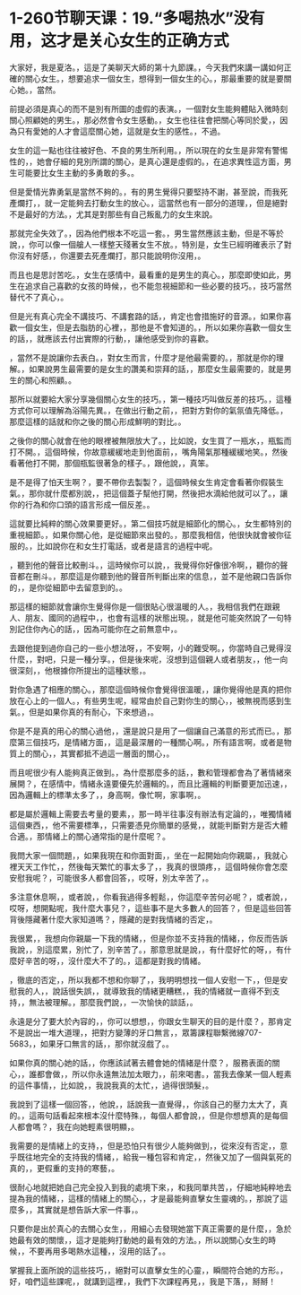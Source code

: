 # 1-260节聊天课：19.“多喝热水”没有用，这才是关心女生的正确方式

大家好，我是夏洛。，這是了美聊天大師的第十九節課。，今天我們來講一講如何正確的關心女生。，想要追求一個女生，想得到一個女生的心。，那最重要的就是要關心她。，當然。

前提必須是真心的而不是別有所圖的虛假的表演。，一個對女生能夠體貼入微時刻關心照顧她的男生。，那必然會令女生感動。，女生也往往會把關心等同於愛，，因為只有愛她的人才會這麼關心她，這就是女生的感性。，不過。

女生的這一點也往往被好色、不良的男生所利用。，所以現在的女生是非常有警惕性的，，她會仔細的見別所謂的關心，是真心還是虛假的。，在追求異性這方面，男生可能要比女生主動的多勇敢的多。。

但是愛情光靠勇氣是當然不夠的。，有的男生覺得只要堅持不謝，甚至說，而我死產爛打，，就一定能夠去打動女生的放心。，這當然也有一部分的道理，，但是絕對不是最好的方法。，尤其是對那些有自己叛亂力的女生來說。

那就完全失效了。，因為他們根本不吃這一套。，男生當然應該主動，但是不等於說，，你可以像一個艙人一樣整天殘著女生不放。，特別是，女生已經明確表示了對你沒有好感，，你還要去死產爛打，那只能說明你沒用，。

而且也是思討苦吃。，女生在感情中，最看重的是男生的真心。，那麼即使如此，男生在追求自己喜歡的女孩的時候，，也不能忽視細節和一些必要的技巧。，技巧當然替代不了真心，。

但是光有真心完全不講技巧、不講套路的話，，肯定也會措施好的音源。，如果你喜歡一個女生，但是去脂肪的心裡，，那他是不會知道的。，所以如果你喜歡一個女生的話，，就應該去付出實際的行動，，讓他感受到你的喜歡。

，當然不是說讓你去表白。，對女生而言，什麼才是他最需要的。，那就是你的理解。，如果說男生最需要的是女生的讚美和崇拜的話，，那麼女生最需要的，就是男生的關心和照顧。。

那所以就要給大家分享幾個關心女生的技巧。，第一種技巧叫做反差的技巧。，這種方式你可以理解為浴陽先異。，在做出行動之前，，把對方對你的氣氛值先降低。，那麼這樣的話就和你之後的關心形成鮮明的對比。。

之後你的關心就會在他的眼裡被無限放大了。，比如說，女生買了一瓶水，，瓶監而打不開。，這個時候，你故意緩緩地走到他面前，，嘴角陽氣那種緩緩地笑。，然後看著他打不開，那個瓶監很著急的樣子。，跟他說，，真笨。

是不是得了怕天生啊？，要不帶你去製製？，這個時候女生肯定會看著你假裝生氣。，那你就什麼都別說，，把這個蓋子幫他打開，然後把水滴給他就可以了。，讓你的行為和你口頭的語言形成一個反差。。

這就要比純粹的關心效果要更好。，第二個技巧就是細節化的關心。，女生都特別的重視細節。，如果你關心他，是從細節來出發的。，那麼我相信，他很快就會被你征服的。，比如說你在和女生打電話，或者是語言的過程中呢。

，聽到他的聲音比較刪斗。，這時候你可以說，，我覺得你好像很冷啊，，聽你的聲音都在刪斗。，那麼這是你聽到他的聲音所判斷出來的信息，，並不是他親口告訴你的，，是你從細節中去留意到的。。

那這樣的細節就會讓你生覺得你是一個很貼心很溫暖的人。，我相信我們在跟親人、朋友、國同的過程中，，也會有這樣的狀態出現。，就是他可能突然說了一句特別記住你內心的話，，因為可能你在之前無意中，。

去跟他提到過你自己的一些小想法呀，，不安啊，小的難受啊。，你當時自己覺得沒什麼，，對吧，只是一種分享。，但是後來呢，沒想到這個親人或者朋友，，他一向很深刻，，他根據你所提出的這種狀態，。

對你急遇了相應的關心。，那麼這個時候你會覺得很溫暖，，讓你覺得他是真的把你放在心上的一個人。，有些男生呢，經常由於自己對你生的關心，，被無視而感到生氣。，但是如果你真的有耐心，下來想過，。

你是不是真的用心的關心過他，，還是說只是用了一個讓自己滿意的形式而已。，那麼第三個技巧，是情緒方面，，這是最深層的一種關心啊。，所有語言啊，或者是物質上的關心，，其實都抵不過這一層面的關心，。

而且呢很少有人能夠真正做到。，為什麼那麼多的話，，數和管理都會為了著情緒來展開？，在感情中，情緒永遠要優先於邏輯的。，而且比邏輯的判斷要更加迅速，，因為邏輯上的標準太多了，，身高啊，像忙啊，家事啊，。

都是屬於邏輯上需要去考量的要素，，那一時半往事沒有辦法有定論的，，唯獨情緒這個東西，，他不需要標準，，只需要憑見你簡單的感覺，，就能判斷對方是否大體合適。，那情緒上的關心通常指的是什麼呢？。

我問大家一個問題，，如果我現在和你面對面，，坐在一起開始向你親屬，，我就心裡天天工作忙，，然後每天繁忙的事太多了，，我真的很頭疼，，這個時候你會怎麼安慰我呢？，可能很多人都會回答，，哎呀，別太辛苦了，。

多注意休息啊，，或者說，，你看我過得多輕鬆，，你這麼辛苦何必呢？，或者說，，哎呀，想開點呢，我什麼大事兒？，這些事不是大多數人的回答？，但是這些回答背後隱藏著什麼大家知道嗎？，隱藏的是對我情緒的否定，。

我很累，，我想向你親屬一下我的情緒，，但是你並不支持我的情緒，，你反而告訴我說，，別這麼累，別忙了，別辛苦了。，那意思就是說，，有什麼好忙的呀，，有什麼好辛苦的呀，，沒什麼大不了的。，這都是對我的情緒。

，徹底的否定，，所以我都不想和你聊了，，我明明想找一個人安慰一下，，但是安慰我的人，，說話很失誤，，就導致我的情緒更糟糕，，我的情緒就一直得不到支持，，無法被理解。，那麼我們說，，一次愉快的談話，。

永遠是分了要大於內容的，，你可以想想，，你跟女生聊天的目的是什麼？，那肯定不是說出一堆大道理，，把對方變薄的牙口無言，，眾籌課程聯繫微線707-5683，，如果牙口無言的話，，那你就沒戲了。。

如果你真的關心她的話，，你應該試著去體會她的情緒是什麼？，服務表面的關心，，誰都會做，，所以你永遠無法加太眼力，，前來喝書。，當我去像某一個人輕素的這件事情，，比如說，，我說我真的太忙，，過得很頭髮，。

我說到了這樣一個回答，，他說，，話說我一直覺得，，你該自己的壓力太大了，真的。，這兩句話看起來根本沒什麼特殊，，每個人都會說，，但是你想想真的是每個人都會嗎？，我在向她輕素很明顯，。

我需要的是情緒上的支持，，但是恐怕只有很少人能夠做到，，從來沒有否定，，意乎既往地完全的支持我的情緒，，給我一種包容和肯定，，然後又加了一個與氣死的真的，，更假重的支持的寒藝，。

很耐心地就把她自己完全投入到我的處境下來，，和我同單共苦，，仔細地純粹地去提為我的情緒，，這樣的情緒上的關心，，才是最能夠直擊女生靈魂的。，那說了這麼多，，其實就是想告訴大家一件事，。

只要你是出於真心的去關心女生，，用細心去發現她當下真正需要的是什麼，，急於她最有效的關懷，，這才是能夠打動她的最有效的方法。，所以說關心女生的時候，，不要再用多喝熱水這種，，沒用的話了。。

掌握我上面所說的這些技巧，，絕對可以直擊女生的心靈，，瞬間符合她的方形。，好，咱們這些課呢，，就講到這裡，，我們下次課程再見，，我是下落，，掰掰！

